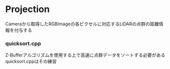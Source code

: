 # Projection
Cameraから取得したRGBImageの各ピクセルに対応するLiDARの点群の距離情報を付与する

### quicksort.cpp
Z-Bufferアルゴリズムを使用する上で高速に点群データをソートする必要がある
quicksort.cppはその練習
